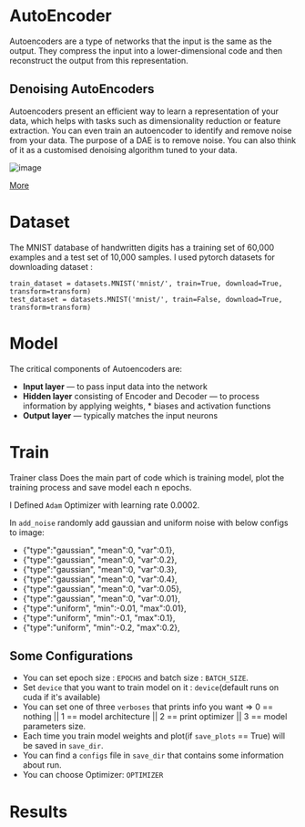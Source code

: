 # AutoEncoder

Autoencoders are a type of networks that the input is the same as the output. They compress the input into a lower-dimensional code and then reconstruct the output from this representation.

## Denoising AutoEncoders
Autoencoders present an efficient way to learn a representation of your data, which helps with tasks such as dimensionality reduction or feature extraction. You can even train an autoencoder to identify and remove noise from your data.
The purpose of a DAE is to remove noise. You can also think of it as a customised denoising algorithm tuned to your data.

![image](https://miro.medium.com/max/828/1*iXCORmu7vWolNrcqCTMB0A.png)

[More](https://towardsdatascience.com/denoising-autoencoders-dae-how-to-use-neural-networks-to-clean-up-your-data-cd9c19bc6915)

# Dataset
The MNIST database of handwritten digits has a training set of 60,000 examples and a test set of 10,000 samples.
I used pytorch datasets for downloading dataset : 
```
train_dataset = datasets.MNIST('mnist/', train=True, download=True, transform=transform)
test_dataset = datasets.MNIST('mnist/', train=False, download=True, transform=transform)
```

# Model

The critical components of Autoencoders are:

* **Input layer** — to pass input data into the network
* **Hidden layer** consisting of Encoder and Decoder — to process information by applying weights, * biases and activation functions
* **Output layer** — typically matches the input neurons

# Train
Trainer class Does the main part of code which is training model, plot the training process and save model each n epochs.

I Defined `Adam` Optimizer with learning rate 0.0002.

In ```add_noise``` randomly add gaussian and uniform noise with below configs to image: 
* {"type":"gaussian", "mean":0, "var":0.1},
* {"type":"gaussian", "mean":0, "var":0.2},
* {"type":"gaussian", "mean":0, "var":0.3},
* {"type":"gaussian", "mean":0, "var":0.4},
* {"type":"gaussian", "mean":0, "var":0.05},
* {"type":"gaussian", "mean":0, "var":0.01},
* {"type":"uniform", "min":-0.01, "max":0.01},
* {"type":"uniform", "min":-0.1, "max":0.1},
* {"type":"uniform", "min":-0.2, "max":0.2}, 

## Some Configurations
 
*   You can set epoch size : `EPOCHS` and batch size : `BATCH_SIZE`.
*   Set `device` that you want to train model on it : `device`(default runs on cuda if it's available)
*   You can set one of three `verboses` that prints info you want => 0 == nothing || 1 == model architecture || 2 == print optimizer || 3 == model parameters size.
*   Each time you train model weights and plot(if `save_plots` == True) will be saved in `save_dir`.
*   You can find a `configs` file in `save_dir` that contains some information about run. 
*   You can choose Optimizer: `OPTIMIZER` 

# Results
